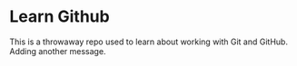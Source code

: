 # Learn Github
This is a throwaway repo used to learn about working with Git and GitHub.
Adding another message.
